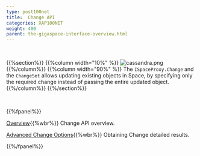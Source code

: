 ```yaml
---
type: post100net
title:  Change API
categories: XAP100NET
weight: 400
parent: the-gigaspace-interface-overview.html
---
```


<br>

{{%section%}}
{{%column width="10%" %}}
![cassandra.png](/attachment_files/subject/change-api.png)
{{%/column%}}
{{%column width="90%" %}}
The `ISpaceProxy.Change` and the `ChangeSet` allows updating existing objects in Space, by specifying only the required change instead of passing the entire updated object.
{{%/column%}}
{{%/section%}}



<br>

{{%fpanel%}}

[Overview](./change-api.html){{%wbr%}}
Change API overview.

[Advanced Change Options](./change-api-advanced.html){{%wbr%}}
Obtaining Change detailed results.

{{%/fpanel%}}
